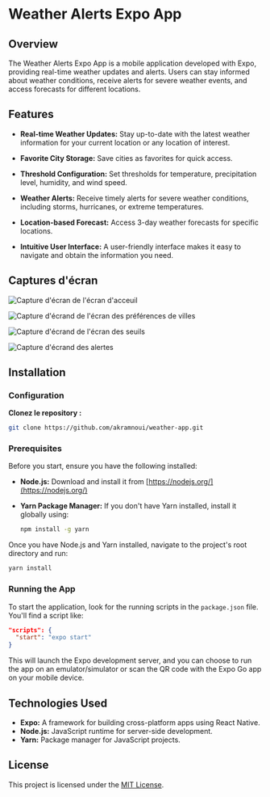 # Weather Alerts Expo App

## Overview

The Weather Alerts Expo App is a mobile application developed with Expo, providing real-time weather updates and alerts. Users can stay informed about weather conditions, receive alerts for severe weather events, and access forecasts for different locations.

## Features

- **Real-time Weather Updates:** Stay up-to-date with the latest weather information for your current location or any location of interest.
  
-  **Favorite City Storage:** Save cities as favorites for quick access.
  
- **Threshold Configuration:** Set thresholds for temperature, precipitation level, humidity, and wind speed.
  
- **Weather Alerts:** Receive timely alerts for severe weather conditions, including storms, hurricanes, or extreme temperatures.

- **Location-based Forecast:** Access 3-day weather forecasts for specific locations.

- **Intuitive User Interface:** A user-friendly interface makes it easy to navigate and obtain the information you need.

## Captures d'écran

![Capture d'écran de l'écran d'acceuil](screenshot.png)

![Capture d'écrand de l'écran des préférences de villes](screenshot.png)

![Capture d'écrand de l'écran des seuils](screenshot.png)

![Capture d'écrand des alertes](screenshot.png)






## Installation

### Configuration

 **Clonez le repository :**

   ```bash
   git clone https://github.com/akramnoui/weather-app.git
````
### Prerequisites

Before you start, ensure you have the following installed:

- **Node.js:** Download and install it from [https://nodejs.org/](https://nodejs.org/)

- **Yarn Package Manager:** If you don't have Yarn installed, install it globally using:

  ```bash
  npm install -g yarn

Once you have Node.js and Yarn installed, navigate to the project's root directory and run:

```bash
yarn install
```
### Running the App

To start the application, look for the running scripts in the `package.json` file. You'll find a script like:

```json
"scripts": {
  "start": "expo start"
}
```
This will launch the Expo development server, and you can choose to run the app on an emulator/simulator or scan the QR code with the Expo Go app on your mobile device.

## Technologies Used

- **Expo:** A framework for building cross-platform apps using React Native.
- **Node.js:** JavaScript runtime for server-side development.
- **Yarn:** Package manager for JavaScript projects.

## License

This project is licensed under the [MIT License](LICENSE).

